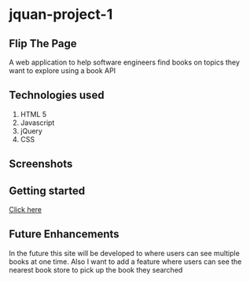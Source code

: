 # jquan-project-1
<h2> 
Flip The Page
</h2>
  <p> A web application to help software engineers find books on topics they want to explore using a book API</p>

  <h2> 
  Technologies used
  </h2>
  <ol>
    <li> HTML 5</li>
    <li> Javascript</li>
    <li> jQuery</li>
    <li> CSS</li>
    </ol>
<h2> Screenshots </h2>


<h2> Getting started </h2>

<p> <a href="https://developerbooks.netlify.app/" target="_blank">Click here </a><p>

<h2>Future Enhancements</h2>
<p> In the future this site will be developed to where users can see multiple books at one time. Also I want to add a feature where users can see the nearest book store to pick up the book they searched<p>